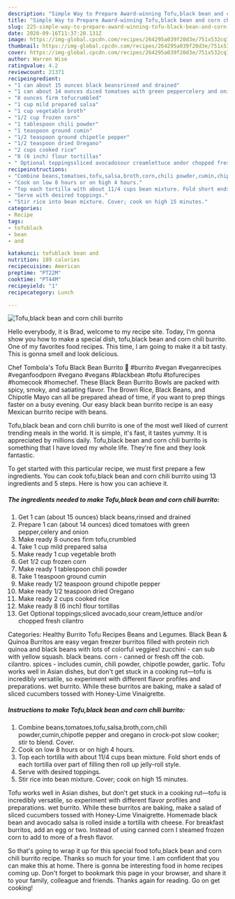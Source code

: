 ```yaml
---
description: "Simple Way to Prepare Award-winning Tofu,black bean and corn chili burrito"
title: "Simple Way to Prepare Award-winning Tofu,black bean and corn chili burrito"
slug: 225-simple-way-to-prepare-award-winning-tofu-black-bean-and-corn-chili-burrito
date: 2020-09-16T11:37:20.131Z
image: https://img-global.cpcdn.com/recipes/264295a039f20d3e/751x532cq70/tofublack-bean-and-corn-chili-burrito-recipe-main-photo.jpg
thumbnail: https://img-global.cpcdn.com/recipes/264295a039f20d3e/751x532cq70/tofublack-bean-and-corn-chili-burrito-recipe-main-photo.jpg
cover: https://img-global.cpcdn.com/recipes/264295a039f20d3e/751x532cq70/tofublack-bean-and-corn-chili-burrito-recipe-main-photo.jpg
author: Warren Wise
ratingvalue: 4.2
reviewcount: 21371
recipeingredient:
- "1 can about 15 ounces black beansrinsed and drained"
- "1 can about 14 ounces diced tomatoes with green peppercelery and onion"
- "8 ounces firm tofucrumbled"
- "1 cup mild prepared salsa"
- "1 cup vegetable broth"
- "1/2 cup frozen corn"
- "1 tablespoon chili powder"
- "1 teaspoon ground cumin"
- "1/2 teaspoon ground chipotle pepper"
- "1/2 teaspoon dried Oregano"
- "2 cups cooked rice"
- "8 (6 inch) flour tortillas"
- " Optional toppingssliced avocadosour creamlettuce andor chopped fresh cilantro"
recipeinstructions:
- "Combine beans,tomatoes,tofu,salsa,broth,corn,chili powder,cumin,chipotle pepper and oregano in crock-pot slow cooker; stir to blend. Cover."
- "Cook on low 8 hours or on high 4 hours."
- "Top each tortilla with about 11/4 cups bean mixture. Fold short ends of each tortilla over part of filling then roll up jelly-roll style."
- "Serve with desired toppings."
- "Stir rice into bean mixture. Cover; cook on high 15 minutes."
categories:
- Recipe
tags:
- tofublack
- bean
- and

katakunci: tofublack bean and 
nutrition: 189 calories
recipecuisine: American
preptime: "PT22M"
cooktime: "PT44M"
recipeyield: "1"
recipecategory: Lunch

---
```



![Tofu,black bean and corn chili burrito](https://img-global.cpcdn.com/recipes/264295a039f20d3e/751x532cq70/tofublack-bean-and-corn-chili-burrito-recipe-main-photo.jpg)

Hello everybody, it is Brad, welcome to my recipe site. Today, I'm gonna show you how to make a special dish, tofu,black bean and corn chili burrito. One of my favorites food recipes. This time, I am going to make it a bit tasty. This is gonna smell and look delicious.

Chef Tombola&#39;s Tofu Black Bean Burrito 🌯 #burrito #vegan #veganrecipes #veganfoodporn #vegano #vegans #blackbean #tofu #tofurecipes #homecook #homechef. These Black Bean Burrito Bowls are packed with spicy, smoky, and satiating flavor. The Brown Rice, Black Beans, and Chipotle Mayo can all be prepared ahead of time, if you want to prep things faster on a busy evening. Our easy black bean burrito recipe is an easy Mexican burrito recipe with beans.

Tofu,black bean and corn chili burrito is one of the most well liked of current trending meals in the world. It is simple, it's fast, it tastes yummy. It is appreciated by millions daily. Tofu,black bean and corn chili burrito is something that I have loved my whole life. They're fine and they look fantastic.


To get started with this particular recipe, we must first prepare a few ingredients. You can cook tofu,black bean and corn chili burrito using 13 ingredients and 5 steps. Here is how you can achieve it.

<!--inarticleads1-->

##### The ingredients needed to make Tofu,black bean and corn chili burrito:

1. Get 1 can (about 15 ounces) black beans,rinsed and drained
1. Prepare 1 can (about 14 ounces) diced tomatoes with green pepper,celery and onion
1. Make ready 8 ounces firm tofu,crumbled
1. Take 1 cup mild prepared salsa
1. Make ready 1 cup vegetable broth
1. Get 1/2 cup frozen corn
1. Make ready 1 tablespoon chili powder
1. Take 1 teaspoon ground cumin
1. Make ready 1/2 teaspoon ground chipotle pepper
1. Make ready 1/2 teaspoon dried Oregano
1. Make ready 2 cups cooked rice
1. Make ready 8 (6 inch) flour tortillas
1. Get  Optional toppings;sliced avocado,sour cream,lettuce and/or chopped fresh cilantro


Categories: Healthy Burrito Tofu Recipes Beans and Legumes. Black Bean &amp; Quinoa Burritos are easy vegan freezer burritos filled with protein rich quinoa and black beans with lots of colorful veggies! zucchini - can sub with yellow squash. black beans. corn - canned or fresh off the cob. cilantro. spices - includes cumin, chili powder, chipotle powder, garlic. Tofu works well in Asian dishes, but don&#39;t get stuck in a cooking rut—tofu is incredibly versatile, so experiment with different flavor profiles and preparations. wet burrito. While these burritos are baking, make a salad of sliced cucumbers tossed with Honey-Lime Vinaigrette. 

<!--inarticleads2-->

##### Instructions to make Tofu,black bean and corn chili burrito:

1. Combine beans,tomatoes,tofu,salsa,broth,corn,chili powder,cumin,chipotle pepper and oregano in crock-pot slow cooker; stir to blend. Cover.
1. Cook on low 8 hours or on high 4 hours.
1. Top each tortilla with about 11/4 cups bean mixture. Fold short ends of each tortilla over part of filling then roll up jelly-roll style.
1. Serve with desired toppings.
1. Stir rice into bean mixture. Cover; cook on high 15 minutes.


Tofu works well in Asian dishes, but don&#39;t get stuck in a cooking rut—tofu is incredibly versatile, so experiment with different flavor profiles and preparations. wet burrito. While these burritos are baking, make a salad of sliced cucumbers tossed with Honey-Lime Vinaigrette. Homemade black bean and avocado salsa is rolled inside a tortilla with cheese. For breakfast burritos, add an egg or two. Instead of using canned corn I steamed frozen corn to add to more of a fresh flavor. 

So that's going to wrap it up for this special food tofu,black bean and corn chili burrito recipe. Thanks so much for your time. I am confident that you can make this at home. There is gonna be interesting food in home recipes coming up. Don't forget to bookmark this page in your browser, and share it to your family, colleague and friends. Thanks again for reading. Go on get cooking!
